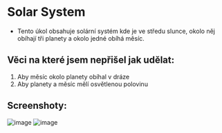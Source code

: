 # Solar System

- Tento úkol obsahuje solární systém kde je ve středu slunce, okolo něj obíhají tři planety a okolo jedné obíhá měsíc.

## Věci na které jsem nepřišel jak udělat:
1. Aby měsíc okolo planety obíhal v dráze
2. Aby planety a měsíc mělí osvětlenou polovinu
## Screenshoty:
![image](https://github.com/user-attachments/assets/e2c760c5-0ed5-48d1-9ec0-51a557c682d9)
![image](https://github.com/user-attachments/assets/c413b3a0-210e-4b88-91af-5a07534a8f37)
